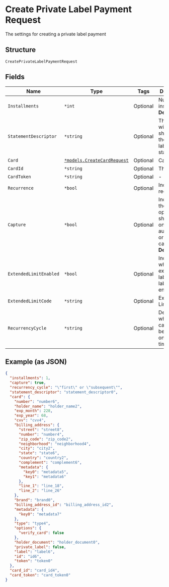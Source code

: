 
# Create Private Label Payment Request

The settings for creating a private label payment

## Structure

`CreatePrivateLabelPaymentRequest`

## Fields

| Name | Type | Tags | Description |
|  --- | --- | --- | --- |
| `Installments` | `*int` | Optional | Number of installments<br>**Default**: `1` |
| `StatementDescriptor` | `*string` | Optional | The text that will be shown on the private label's statement |
| `Card` | [`*models.CreateCardRequest`](../../doc/models/create-card-request.md) | Optional | Card data |
| `CardId` | `*string` | Optional | The Card id |
| `CardToken` | `*string` | Optional | - |
| `Recurrence` | `*bool` | Optional | Indicates a recurrence |
| `Capture` | `*bool` | Optional | Indicates if the operation should be only authorization or auth and capture.<br>**Default**: `true` |
| `ExtendedLimitEnabled` | `*bool` | Optional | Indicates whether the extended label (private label) is enabled |
| `ExtendedLimitCode` | `*string` | Optional | Extended Limit Code |
| `RecurrencyCycle` | `*string` | Optional | Defines whether the card has been used one or more times. |

## Example (as JSON)

```json
{
  "installments": 1,
  "capture": true,
  "recurrency_cycle": "\"first\" or \"subsequent\"",
  "statement_descriptor": "statement_descriptor0",
  "card": {
    "number": "number6",
    "holder_name": "holder_name2",
    "exp_month": 228,
    "exp_year": 68,
    "cvv": "cvv4",
    "billing_address": {
      "street": "street8",
      "number": "number4",
      "zip_code": "zip_code2",
      "neighborhood": "neighborhood4",
      "city": "city2",
      "state": "state6",
      "country": "country2",
      "complement": "complement6",
      "metadata": {
        "key0": "metadata5",
        "key1": "metadata6"
      },
      "line_1": "line_18",
      "line_2": "line_26"
    },
    "brand": "brand0",
    "billing_address_id": "billing_address_id2",
    "metadata": {
      "key0": "metadata7"
    },
    "type": "type4",
    "options": {
      "verify_card": false
    },
    "holder_document": "holder_document0",
    "private_label": false,
    "label": "label6",
    "id": "id6",
    "token": "token0"
  },
  "card_id": "card_id4",
  "card_token": "card_token0"
}
```

